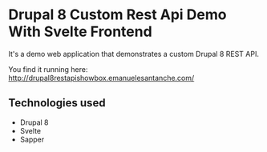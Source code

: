# Drupal 8 Custom Rest Api Demo With Svelte Frontend

It's a demo web application that demonstrates a custom Drupal 8 REST API.

You find it running here: http://drupal8restapishowbox.emanuelesantanche.com/

## Technologies used

* Drupal 8
* Svelte
* Sapper

